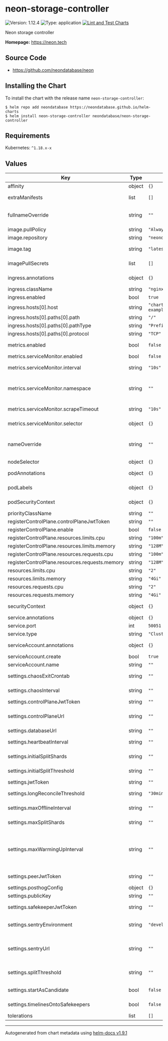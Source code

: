 # neon-storage-controller

![Version: 1.12.4](https://img.shields.io/badge/Version-1.12.4-informational?style=flat-square) ![Type: application](https://img.shields.io/badge/Type-application-informational?style=flat-square) [![Lint and Test Charts](https://github.com/neondatabase/helm-charts/actions/workflows/lint-test.yaml/badge.svg)](https://github.com/neondatabase/helm-charts/actions/workflows/lint-test.yaml)

Neon storage controller

**Homepage:** https://neon.tech

## Source Code

* <https://github.com/neondatabase/neon>

## Installing the Chart

To install the chart with the release name `neon-storage-controller`:

```console
$ helm repo add neondatabase https://neondatabase.github.io/helm-charts
$ helm install neon-storage-controller neondatabase/neon-storage-controller
```

## Requirements

Kubernetes: `^1.18.x-x`

## Values

| Key | Type | Default | Description |
|-----|------|---------|-------------|
| affinity | object | `{}` | Affinity for pod assignment |
| extraManifests | list | `[]` | Additional manifests that are created with the chart |
| fullnameOverride | string | `""` | String to fully override neon-storage-controller.fullname template |
| image.pullPolicy | string | `"Always"` | image pull policy |
| image.repository | string | `"neondatabase/neon"` | Neondatabase image repository |
| image.tag | string | `"latest"` | Overrides the image tag whose default is the chart appVersion. |
| imagePullSecrets | list | `[]` | Specify docker-registry secret names as an array |
| ingress.annotations | object | `{}` | Additional annotations for Ingress resource. |
| ingress.className | string | `"nginx-int"` | Ingress class for controller |
| ingress.enabled | bool | `true` | Enable ingress controller resource. |
| ingress.hosts[0].host | string | `"chart-example.local"` |  |
| ingress.hosts[0].paths[0].path | string | `"/"` |  |
| ingress.hosts[0].paths[0].pathType | string | `"Prefix"` |  |
| ingress.hosts[0].paths[0].protocol | string | `"TCP"` |  |
| metrics.enabled | bool | `false` | Enable prometheus metrcis autodiscovery |
| metrics.serviceMonitor.enabled | bool | `false` | Create ServiceMonitor resource |
| metrics.serviceMonitor.interval | string | `"10s"` | Interval in which prometheus scrapes |
| metrics.serviceMonitor.namespace | string | `""` | The namespace in which the ServiceMonitor will be created, if empty then Release.Namespace used |
| metrics.serviceMonitor.scrapeTimeout | string | `"10s"` | Scrape Timeout duration for prometheus |
| metrics.serviceMonitor.selector | object | `{}` | Additional labels to attach (used by Prometheus operator) |
| nameOverride | string | `""` | String to partially override neon-storage-controller.fullname template (will maintain the release name) |
| nodeSelector | object | `{}` | Node labels for pod assignment. |
| podAnnotations | object | `{}` | Annotations for neon-storage-controller pods |
| podLabels | object | `{}` | Additional labels for neon-storage-controller pods |
| podSecurityContext | object | `{}` | neon-storage-controller's pods Security Context |
| priorityClassName | string | `""` | Pod priority class |
| registerControlPlane.controlPlaneJwtToken | string | `""` |  |
| registerControlPlane.enable | bool | `false` |  |
| registerControlPlane.resources.limits.cpu | string | `"100m"` |  |
| registerControlPlane.resources.limits.memory | string | `"128M"` |  |
| registerControlPlane.resources.requests.cpu | string | `"100m"` |  |
| registerControlPlane.resources.requests.memory | string | `"128M"` |  |
| resources.limits.cpu | string | `"2"` |  |
| resources.limits.memory | string | `"4Gi"` |  |
| resources.requests.cpu | string | `"2"` |  |
| resources.requests.memory | string | `"4Gi"` |  |
| securityContext | object | `{}` | neon-storage-controller's containers Security Context |
| service.annotations | object | `{}` | Annotations to add to the service |
| service.port | int | `50051` | controller listen port |
| service.type | string | `"ClusterIP"` |  |
| serviceAccount.annotations | object | `{}` | Annotations to add to the service account |
| serviceAccount.create | bool | `true` |  |
| serviceAccount.name | string | `""` |  |
| settings.chaosExitCrontab | string | `""` | Chaos testing for immediate exit crontab |
| settings.chaosInterval | string | `""` | Chaos testing for tenant migration interval |
| settings.controlPlaneJwtToken | string | `""` |  |
| settings.controlPlaneUrl | string | `""` | Base URL for control plane API endpoints (e.g., https://control-plane.example.com/storage/api/v1/) |
| settings.databaseUrl | string | `""` |  |
| settings.heartbeatInterval | string | `""` | Period with which to send heartbeats to registered nodes. |
| settings.initialSplitShards | string | `""` | Number of shards to use for initial tenant splits. |
| settings.initialSplitThreshold | string | `""` | Size threshold in bytes for initial tenant splits. |
| settings.jwtToken | string | `""` |  |
| settings.longReconcileThreshold | string | `"30min"` | If a reconciliation takes longer than this, bump an alerting metric |
| settings.maxOfflineInterval | string | `""` | Grace period before marking unresponsive pageserver offline. |
| settings.maxSplitShards | string | `""` | Maximum number of shards for autosplits. |
| settings.maxWarmingUpInterval | string | `""` | Extended grace period within which pageserver may not respond to heartbeats. Kicks in after the node has been drained for restart and/or upon handling the re-attach request from a node. |
| settings.peerJwtToken | string | `""` | JWT token for authentication with other storage controller instances |
| settings.posthogConfig | object | `{}` | Posthog config |
| settings.publicKey | string | `""` |  |
| settings.safekeeperJwtToken | string | `""` | JWT token for authentication with safekeepers |
| settings.sentryEnvironment | string | `"development"` | "development" or "production". It will be visible in sentry in order to filter issues |
| settings.sentryUrl | string | `""` | url (will be converted into `SENTRY_DSN` environment variable) used by sentry to collect error/panic events in storage-controller |
| settings.splitThreshold | string | `""` | Shard size threshold in bytes for automatically splitting shards.  Omit to disable auto-sharding (default) |
| settings.startAsCandidate | bool | `false` | When set to True, restart the service gracefully |
| settings.timelinesOntoSafekeepers | bool | `false` | Whether to create timelines on safekeepers as well |
| tolerations | list | `[]` | Tolerations for pod assignment. |

----------------------------------------------
Autogenerated from chart metadata using [helm-docs v1.9.1](https://github.com/norwoodj/helm-docs/releases/v1.9.1)
